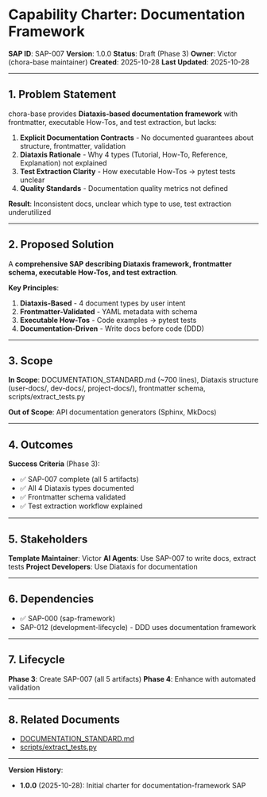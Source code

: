 # Capability Charter: Documentation Framework

**SAP ID**: SAP-007
**Version**: 1.0.0
**Status**: Draft (Phase 3)
**Owner**: Victor (chora-base maintainer)
**Created**: 2025-10-28
**Last Updated**: 2025-10-28

---

## 1. Problem Statement

chora-base provides **Diataxis-based documentation framework** with frontmatter, executable How-Tos, and test extraction, but lacks:

1. **Explicit Documentation Contracts** - No documented guarantees about structure, frontmatter, validation
2. **Diataxis Rationale** - Why 4 types (Tutorial, How-To, Reference, Explanation) not explained
3. **Test Extraction Clarity** - How executable How-Tos → pytest tests unclear
4. **Quality Standards** - Documentation quality metrics not defined

**Result**: Inconsistent docs, unclear which type to use, test extraction underutilized

---

## 2. Proposed Solution

A **comprehensive SAP describing Diataxis framework, frontmatter schema, executable How-Tos, and test extraction**.

**Key Principles**:
1. **Diataxis-Based** - 4 document types by user intent
2. **Frontmatter-Validated** - YAML metadata with schema
3. **Executable How-Tos** - Code examples → pytest tests
4. **Documentation-Driven** - Write docs before code (DDD)

---

## 3. Scope

**In Scope**: DOCUMENTATION_STANDARD.md (~700 lines), Diataxis structure (user-docs/, dev-docs/, project-docs/), frontmatter schema, scripts/extract_tests.py

**Out of Scope**: API documentation generators (Sphinx, MkDocs)

---

## 4. Outcomes

**Success Criteria** (Phase 3):
- ✅ SAP-007 complete (all 5 artifacts)
- ✅ All 4 Diataxis types documented
- ✅ Frontmatter schema validated
- ✅ Test extraction workflow explained

---

## 5. Stakeholders

**Template Maintainer**: Victor
**AI Agents**: Use SAP-007 to write docs, extract tests
**Project Developers**: Use Diataxis for documentation

---

## 6. Dependencies

- ✅ SAP-000 (sap-framework)
- SAP-012 (development-lifecycle) - DDD uses documentation framework

---

## 7. Lifecycle

**Phase 3**: Create SAP-007 (all 5 artifacts)
**Phase 4**: Enhance with automated validation

---

## 8. Related Documents

- [DOCUMENTATION_STANDARD.md](../../../../static-template/DOCUMENTATION_STANDARD.md)
- [scripts/extract_tests.py](../../../../static-template/scripts/extract_tests.py)

---

**Version History**:
- **1.0.0** (2025-10-28): Initial charter for documentation-framework SAP
